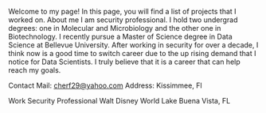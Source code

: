 Welcome to my page! In this page, you will find a list of projects that I worked on.
About me
I am security professional. I hold two undergrad degrees: one in Molecular and Microbiology and the other one in Biotechnology. I recently pursue a Master of Science degree in Data Science at Bellevue University. After working in security for over a decade, I think now is a good time to switch career due to the up rising demand that I notice for Data Scientists. I truly believe that it is a career that can help reach my goals. 

Contact
Mail: cherf29@yahoo.com
Address: Kissimmee, Fl

Work
Security Professional 
Walt Disney World
Lake Buena Vista, FL
